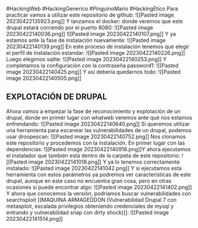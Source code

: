 #HackingWeb #HackingGenerico #PinguinoMario #HackingEtico
Para practicar vamos a utilizar este repositorio de github:
![[Pasted image 20230422135923.png]]
Y lanzamos el docker: donde veremos que este drupal estará corriendo por el puerto 8080:
![[Pasted image 20230422140036.png]]
![[Pasted image 20230422140107.png]]
Y ya estamos ante la fase de instalación nuevamente:
![[Pasted image 20230422140139.png]]
En este proceso de instalación tenemos que elegir el perfil de instalación estandar:
![[Pasted image 20230422140226.png]]
Luego elegimos sqlite:
![[Pasted image 20230422140253.png]]
Y completamos la configuración con la contraseña password1:
![[Pasted image 20230422140425.png]]
Y así debería quedarnos todo:
![[Pasted image 20230422140505.png]]
## EXPLOTACIÓN DE DRUPAL
Ahora vamos a empezar la fase de reconocimiento y explotación de un drupal, donde en primer lugar con whatweb veremos ante qué nos estamos enfrendando:
![[Pasted image 20230422140640.png]]
Si queremos utilizar una herramienta para escanear las vulnerabilidades de un drupal, podemos usar droopescan:
![[Pasted image 20230422140752.png]]
Nos clonamos este repositorio y procedemos con la instalación. En primer lugar con las dependencias:
![[Pasted image 20230422140918.png]]Y ahora ejecutamos el instalador que también está dentro de la carpeta de este repositorio:
![[Pasted image 20230422141018.png]]
Y ya lo tenemos correctamente instalado:
![[Pasted image 20230422141042.png]]
Y si ejecutamos esta herramienta con estos parámetros ya podremos ver características de este drupal, aunque en este caso no encuentra gran cosa, pero en otras ocasiones sí puede encontrar algo:
![[Pasted image 20230422141402.png]]
Y ahora que conocemos la versión, podríamos buscar vulnerabilidades con searchsploit [[MAQUINA ARMAGEDDON (Vulnerabilidad Drupal 7 con metasploit, escalada privilegios obteniendo credenciales de mysql y entrando y vulnerabilidad snap con dirty shock)]]:
![[Pasted image 20230422141514.png]]
